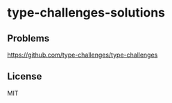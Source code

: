 # type-challenges-solutions

## Problems

https://github.com/type-challenges/type-challenges

## License

MIT
